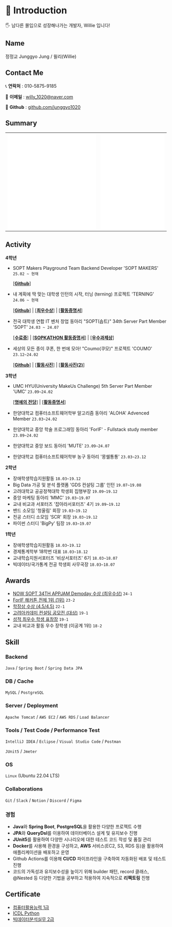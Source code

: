 # 🔎 Introduction
🖐️ 남다른 몰입으로 성장해나가는 개발자, Willie 입니다!
     
## Name
정정교 Junggyo Jung  / 윌리(Willie)

## Contact Me

📞 **연락처** : 010-5875-9185

📧 **이메일** : wilIy_1020@naver.com

<!-- 📑 **블로그** : [willie의 작은 공간](https://willie1020.tistory.com/) -->

🔗 **Github** : [github.com/junggyo1020](https://github.com/junggyo1020)

## Summary
<table>
  <tbody>
    <tr>
    <td align="center">
      <img src="github-metrics-left.svg" alt="" />
    </td>
    <td align="center">
      <img src="github-metrics-right.svg" alt=""/>
    </td>
    </tr>
  </tbody>
</table>

<!-- [![Solved.ac Profile](http://mazassumnida.wtf/api/v2/generate_badge?boj=jungyo1020)](https://solved.ac/jungyo1020/) -->

## Activity

**4학년**
- SOPT Makers Playground Team Backend Developer 'SOPT MAKERS' `25.02 ~ 현재`

     [[**Github**](https://github.com/sopt-makers/sopt-playground-backend)]
  
- 내 계획에 딱 맞는 대학생 인턴의 시작, 터닝 (terning) 프로젝트 'TERNING' `24.06 ~ 현재`
    
    [[**Github**](https://github.com/teamterning/Terning-Server)] | [[**최우수상**](https://github.com/junggyo1020/junggyo1020/blob/main/image/SOPT_APPJAM_%E1%84%8E%E1%85%AC%E1%84%8B%E1%85%AE%E1%84%89%E1%85%AE%E1%84%89%E1%85%A1%E1%86%BC.JPG)] | [[**활동증명서**](https://github.com/junggyo1020/junggyo1020/blob/main/image/APPJAM%E1%84%92%E1%85%AA%E1%86%AF%E1%84%83%E1%85%A9%E1%86%BC%E1%84%8B%E1%85%B5%E1%86%AB%E1%84%8C%E1%85%B3%E1%86%BC%E1%84%89%E1%85%A5.JPG)]
    
- 전국 대학생 연합 IT 벤처 창업 동아리 "SOPT(솝트)" 34th Server Part Member 'SOPT' `24.03 ~ 24.07`
    
    [[**수료증**](https://github.com/junggyo1020/junggyo1020/blob/main/image/SOPT%E1%84%89%E1%85%AE%E1%84%85%E1%85%AD%E1%84%8C%E1%85%B3%E1%86%BC.JPG)] | [[**SOPKATHON 활동증명서**](https://github.com/junggyo1020/junggyo1020/blob/main/image/SOPKATHON%E1%84%92%E1%85%AA%E1%86%AF%E1%84%83%E1%85%A9%E1%86%BC%E1%84%8B%E1%85%B5%E1%86%AB%E1%84%8C%E1%85%B3%E1%86%BC%E1%84%89%E1%85%A5.JPG)] | [[**우수과제상**](https://github.com/junggyo1020/junggyo1020/blob/main/image/SOPT%E1%84%8B%E1%85%AE%E1%84%89%E1%85%AE%E1%84%80%E1%85%AA%E1%84%8C%E1%85%A6%E1%84%89%E1%85%A1%E1%86%BC.png)]
    
- 세상의 모든 종이 쿠폰, 한 번에 모아! "Coumo(쿠모)" 프로젝트 'COUMO' `23.12~24.02`
    
    [[**Github**](https://github.com/UMC-5th-Coumo/server)] | [[**활동사진**](https://github.com/junggyo1020/junggyo1020/blob/main/image/coumo2.JPG)] | [[**활동사진(2)**](https://github.com/junggyo1020/junggyo1020/blob/main/image/coumo1.JPG)]
    

**3학년**

- UMC HYU(University MakeUs Challenge) 5th Server Part Member 'UMC' `23.09~24.02`
    
    [[**명예의 전당**](https://github.com/junggyo1020/junggyo1020/blob/main/image/UMC%E1%84%86%E1%85%A7%E1%86%BC%E1%84%8B%E1%85%A8%E1%84%8B%E1%85%B4%E1%84%8C%E1%85%A5%E1%86%AB%E1%84%83%E1%85%A1%E1%86%BC.png)] | [[**활동증명서**](https://github.com/junggyo1020/junggyo1020/blob/main/image/UMC%E1%84%92%E1%85%AA%E1%86%AF%E1%84%83%E1%85%A9%E1%86%BC%E1%84%8B%E1%85%B5%E1%86%AB%E1%84%8C%E1%85%B3%E1%86%BC%E1%84%89%E1%85%A5.png)]
    
- 한양대학교 컴퓨터소프트웨어학부 알고리즘 동아리 'ALOHA' Advenced Member `23.03~24.02`
- 한양대학교 중앙 학술 프로그래밍 동아리 'ForIF' - Fullstack study member `23.09~24.02`
- 한양대학교 중앙 보드 동아리 'MUTE' `23.09~24.07`
- 한양대학교 컴퓨터소프트웨어학부 농구 동아리 '몽쉘통통' `23.03~23.12`
    
**2학년**
    
- 장애학생학습지원활동 `18.03~19.12`
- Big Data 가공 및 분석 플랫폼 'GDS 컨설팅 그룹' 인턴 `19.07~19.08`
- 고려대학교 공공정책대학 학생회 집행부장  `19.09~19.12`
- 중앙 마케팅 동아리 'MMC' `19.03~19.07`
- 교내 비교과 서포터즈 '잡아라서포터즈' 4기 `19.09~19.12`
- 밴드 소모임 '청울림' 회장 `19.03~19.12`
- 전공 스터디 소모임 'SCR' 회장 `19.03~19.12`
- 파이썬 스터디 'BigPy' 팀장 `19.03~19.07`
    
**1학년**
    
- 장애학생학습지원활동 `18.03~19.12`
- 경제통계학부 18학번 대표  `18.03~18.12`
- 교내학습지원서포터즈 '비상서포터즈' 6기 `18.03~18.07`
- 빅데이터/국가통계 전공 학생회 사무국장 `18.03~18.07`
    
## Awards
- [NOW SOPT 34TH APPJAM Demoday 수상 (최우수상)](./image/SOPT_APPJAM_최우수상.JPG) `24-1`
- [ForIF 해커톤 전체 1위 (1위)](./image/forif.pdf) `23-2`
- [학장상 수상 (4.5/4.5)](./image/학장상.jpg) `22-1`
- [고려아카데미 컨설팅 공모전 (대상)](./image/mmc.jpg) `19-1`
- [성적 최우수 학생 표창장](./image/학업우수상.jpg) `19-1`
- 교내 비교과 활동 우수 장학생 (이공계 1위) `18-2`
    
## Skill
    
### Backend

`Java` / `Spring Boot` / `Spring Data JPA`

### DB / Cache

`MySQL` / `PostgreSQL`

### Server / Deployment

`Apache Tomcat` / `AWS EC2` / `AWS RDS` / `Load Balancer`

### Tools / Test Code / Performance Test

`IntelliJ IDEA` / `Eclipse` / `Visual Studio Code` / `Postman`

`JUnit5` / `Jmeter`

### OS

`Linux` (Ubuntu 22.04 LTS)

### Collaborations

`Git` / `Slack` / `Notion` / `Discord` / `Figma`

### 경험

- **Java**와 **Spring Boot**, **PostgreSQL**을 활용한 다양한 프로젝트 수행
- **JPA**와 **QueryDsl**를 이용하여 데이터베이스 설계 및 유지보수 진행
- **JUnit5**를 활용하여 다양한 시나리오에 대한 테스트 코드 작성 및 품질 관리
- **Docker**를 사용해 환경을 구성하고, **AWS** 서비스(EC2, S3, RDS 등)을 활용하여 애플리케이션을 배포하고 운영
- Github Actions를 이용해 **CI/CD** 파이프라인을 구축하여 자동화된 배포 및 테스트 진행
- 코드의 가독성과 유지보수성을 높이기 위해 builder 패턴, record 클래스, @Nested 등 다양한 기법을 공부하고 적용하여 지속적으로 **리팩토링** 진행
    
## Certificate 

- [컴퓨터활용능력 1급](https://github.com/junggyo1020/junggyo1020/blob/main/image/%E1%84%8F%E1%85%A5%E1%86%B7%E1%84%92%E1%85%AA%E1%86%AF1%E1%84%80%E1%85%B3%E1%86%B8.jpg)
- [ICDL Python](https://github.com/junggyo1020/junggyo1020/blob/main/image/icdl_python.jpg)
- [빅데이터분석실무 2급](https://github.com/junggyo1020/junggyo1020/blob/main/image/%E1%84%87%E1%85%B5%E1%86%A8%E1%84%83%E1%85%A6%E1%84%8B%E1%85%B5%E1%84%90%E1%85%A5%20%E1%84%87%E1%85%AE%E1%86%AB%E1%84%89%E1%85%A5%E1%86%A8%E1%84%89%E1%85%B5%E1%86%AF%E1%84%86%E1%85%AE%202%E1%84%80%E1%85%B3%E1%86%B8%20-%20%E1%84%92%E1%85%A1%E1%86%AB%E1%84%80%E1%85%AE%E1%86%A8%E1%84%8C%E1%85%A5%E1%86%BC%E1%84%87%E1%85%A9%E1%84%8B%E1%85%B5%E1%86%AB%E1%84%8C%E1%85%A2%E1%84%80%E1%85%A2%E1%84%87%E1%85%A1%E1%86%AF%E1%84%8B%E1%85%AF%E1%86%AB.pdf)
